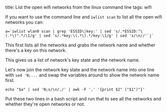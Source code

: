 title: List the open wifi networks from the linux command line
tags: wifi

If you want to use the command line and `iwlist scan` to list all the open wifi networks you can:
```
a=`iwlist wlan0 scan | grep 'ESSID\|key:' | sed 's/.*ESSID:"\(.*\)".*/\1/g' | sed 's/.*key:\(.*\).*/key:\1/g' | sed 's/\n//'`j`
```
This first lists all the networks and grabs the network name and whether there's a key on this network.

This gives us a list of network's key state and the network name.

Let's now join the network key state and the network name into one line with `sed 'N;...` and swap the variables around to show the network name first.

```
echo "$a" | sed 'N;s/\n/,/' | awk -F ',' '{print $2" ("$1")"}'
```

Put these two lines in a bash script and run that to see all the networks and whether they're open networks or not.
